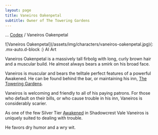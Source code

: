 ```yaml
---
layout: page
title: Vaneiros Oakenpetal
subtitle: Owner of The Towering Gardens
---
```

<span class="breadcrumbs" markdown="1">... [Codex](/codex) / Vaneiros Oakenpetal</span>
<div class="position-placeholder" markdown="1">
![Vaneiros Oakenpetal](/assets/img/characters/vaneiros-oakenpetal.jpg){: .mx-auto.d-block :}
<span class="ai-img">AI Art</span>
</div>

Vaneiros Oakenpetal is a massively tall firbolg with long, curly brown hair and a muscular build. He almost always bears a smirk on his broad face.

Vaneiros is muscular and bears the telltale perfect features of a powerful Awakened. He can be found behind the bar, or maintaining his inn, [The Towering Gardens](/codex/regions/the-towering-gardens).

Vaneiros is welcoming and friendly to all of his paying patrons. For those who default on their bills, or who cause trouble in his inn, Vaneiros is considerably scarier.

As one of the few Silver Tier [Awakened](/codex/the-awakened) in Shadowcrest Vale Vaneiros is uniquely suited to dealing with trouble.

He favors dry humor and a wry wit.